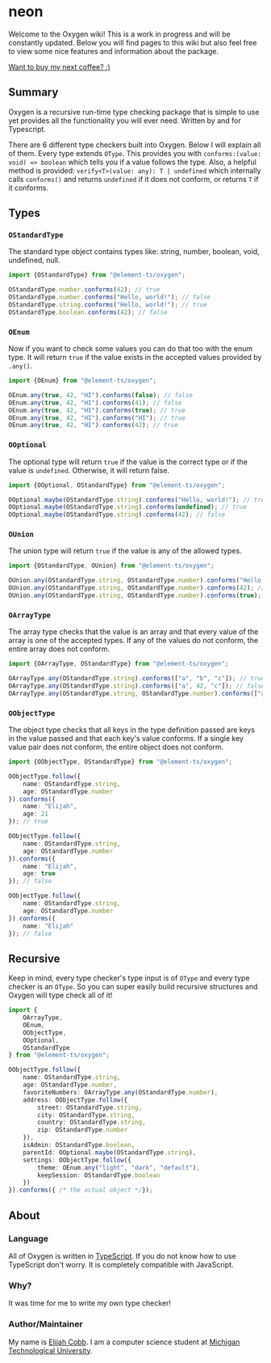 # neon
Welcome to the Oxygen wiki! This is a work in progress and will be constantly updated. Below you will find pages to
this wiki but also feel free to view some nice features and information about the package.

[Want to buy my next coffee? :)](https://www.buymeacoffee.com/elijahjcobb)

## Summary
Oxygen is a recursive run-time type checking package that is simple to use yet provides all the functionality you will
ever need. Written by and for Typescript.

There are 6 different type checkers built into Oxygen. Below I will explain all of them. Every type extends `OType`.
This provides you with `conforms:(value: void) => boolean` which tells you if a value follows the type. Also, a helpful
method is provided: `verify<T>(value: any): T | undefined` which internally calls `conforms()` and returns `undefined`
if it does not conform, or returns `T` if it conforms.

## Types

### `OStandardType`
The standard type object contains types like: string, number, boolean, void, undefined, null.

```typescript
import {OStandardType} from "@element-ts/oxygen";

OStandardType.number.conforms(42); // true
OStandardType.number.conforms("Hello, world!"); // false
OStandardType.string.conforms("Hello, world!"); // true
OStandardType.boolean.conforms(42); // false
```

### `OEnum`
Now if you want to check some values you can do that too with the enum type. It will return `true` if the value exists
in the accepted values provided by `.any()`.
```typescript
import {OEnum} from "@element-ts/oxygen";

OEnum.any(true, 42, "HI").conforms(false); // false
OEnum.any(true, 42, "HI").conforms(41); // false
OEnum.any(true, 42, "HI").conforms(true); // true
OEnum.any(true, 42, "HI").conforms("HI"); // true
OEnum.any(true, 42, "HI").conforms(42); // true
```

### `OOptional`
The optional type will return `true` if the value is the correct type or if the value is `undefined`. Otherwise, it will
return false.
```typescript
import {OOptional, OStandardType} from "@element-ts/oxygen";

OOptional.maybe(OStandardType.string).conforms("Hello, world!"); // true
OOptional.maybe(OStandardType.string).conforms(undefined); // true
OOptional.maybe(OStandardType.string).conforms(42); // false
```

### `OUnion`
The union type will return `true` if the value is any of the allowed types.
```typescript
import {OStandardType, OUnion} from "@element-ts/oxygen";

OUnion.any(OStandardType.string, OStandardType.number).conforms("Hello, world!"); // true
OUnion.any(OStandardType.string, OStandardType.number).conforms(42); // true
OUnion.any(OStandardType.string, OStandardType.number).conforms(true); // false
```

### `OArrayType`
The array type checks that the value is an array and that every value of the array is one of the accepted types. If any
of the values do not conform, the entire array does not conform.
```typescript
import {OArrayType, OStandardType} from "@element-ts/oxygen";

OArrayType.any(OStandardType.string).conforms(["a", "b", "c"]); // true
OArrayType.any(OStandardType.string).conforms(["a", 42, "c"]); // false
OArrayType.any(OStandardType.string, OStandardType.number).conforms(["a", 42, "c"]); // true
```

### `OObjectType`
The object type checks that all keys in the type definition passed are keys in the value passed and that each key's
value conforms. If a single key value pair does not conform, the entire object does not conform.
```typescript
import {OObjectType, OStandardType} from "@element-ts/oxygen";

OObjectType.follow({
    name: OStandardType.string,
    age: OStandardType.number
}).conforms({
    name: "Elijah",
    age: 21
}); // true

OObjectType.follow({
    name: OStandardType.string,
    age: OStandardType.number
}).conforms({
    name: "Elijah",
    age: true
}); // false

OObjectType.follow({
    name: OStandardType.string,
    age: OStandardType.number
}).conforms({
    name: "Elijah"
}); // false
```

## Recursive
Keep in mind, every type checker's type input is of `OType` and every type checker is an `OType`. So you can super
easily build recursive structures and Oxygen will type check all of it!
```typescript
import {
    OArrayType,
    OEnum,
    OObjectType,
    OOptional,
    OStandardType
} from "@element-ts/oxygen";

OObjectType.follow({
	name: OStandardType.string,
	age: OStandardType.number,
	favoriteNumbers: OArrayType.any(OStandardType.number),
	address: OObjectType.follow({
		street: OStandardType.string,
		city: OStandardType.string,
		country: OStandardType.string,
		zip: OStandardType.number
	}),
	isAdmin: OStandardType.boolean,
	parentId: OOptional.maybe(OStandardType.string),
	settings: OObjectType.follow({
		theme: OEnum.any("light", "dark", "default"),
		keepSession: OStandardType.boolean
	})
}).conforms({ /* the actual object */});
```

## About

### Language
All of Oxygen is written in [TypeScript](https://www.typescriptlang.org). If you do not know how to use TypeScript don't
worry. It is completely compatible with JavaScript.

### Why?
It was time for me to write my own type checker!

### Author/Maintainer
My name is [Elijah Cobb](https://elijahcobb.com). I am a computer science student at
[Michigan Technological University](https://mtu.edu).